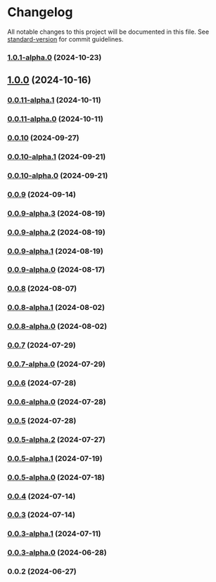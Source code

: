 # Changelog

All notable changes to this project will be documented in this file. See [standard-version](https://github.com/conventional-changelog/standard-version) for commit guidelines.

### [1.0.1-alpha.0](https://github.com/acrool/acrool-react-hooks/compare/v1.0.0...v1.0.1-alpha.0) (2024-10-23)

## [1.0.0](https://github.com/acrool/acrool-react-hooks/compare/v0.0.11-alpha.1...v1.0.0) (2024-10-16)

### [0.0.11-alpha.1](https://github.com/acrool/acrool-react-hooks/compare/v0.0.11-alpha.0...v0.0.11-alpha.1) (2024-10-11)

### [0.0.11-alpha.0](https://github.com/acrool/acrool-react-hooks/compare/v0.0.10...v0.0.11-alpha.0) (2024-10-11)

### [0.0.10](https://github.com/acrool/acrool-react-hooks/compare/v0.0.10-alpha.1...v0.0.10) (2024-09-27)

### [0.0.10-alpha.1](https://github.com/acrool/acrool-react-hooks/compare/v0.0.10-alpha.0...v0.0.10-alpha.1) (2024-09-21)

### [0.0.10-alpha.0](https://github.com/acrool/acrool-react-hooks/compare/v0.0.9...v0.0.10-alpha.0) (2024-09-21)

### [0.0.9](https://github.com/acrool/acrool-react-hooks/compare/v0.0.9-alpha.3...v0.0.9) (2024-09-14)

### [0.0.9-alpha.3](https://github.com/acrool/acrool-react-hooks/compare/v0.0.9-alpha.2...v0.0.9-alpha.3) (2024-08-19)

### [0.0.9-alpha.2](https://github.com/acrool/acrool-react-hooks/compare/v0.0.9-alpha.1...v0.0.9-alpha.2) (2024-08-19)

### [0.0.9-alpha.1](https://github.com/acrool/acrool-react-hooks/compare/v0.0.9-alpha.0...v0.0.9-alpha.1) (2024-08-19)

### [0.0.9-alpha.0](https://github.com/acrool/acrool-react-hooks/compare/v0.0.8...v0.0.9-alpha.0) (2024-08-17)

### [0.0.8](https://github.com/acrool/acrool-react-hooks/compare/v0.0.8-alpha.1...v0.0.8) (2024-08-07)

### [0.0.8-alpha.1](https://github.com/acrool/acrool-react-hooks/compare/v0.0.8-alpha.0...v0.0.8-alpha.1) (2024-08-02)

### [0.0.8-alpha.0](https://github.com/acrool/acrool-react-hooks/compare/v0.0.7...v0.0.8-alpha.0) (2024-08-02)

### [0.0.7](https://github.com/acrool/acrool-react-hooks/compare/v0.0.7-alpha.0...v0.0.7) (2024-07-29)

### [0.0.7-alpha.0](https://github.com/acrool/acrool-react-hooks/compare/v0.0.6...v0.0.7-alpha.0) (2024-07-29)

### [0.0.6](https://github.com/acrool/acrool-react-hooks/compare/v0.0.6-alpha.0...v0.0.6) (2024-07-28)

### [0.0.6-alpha.0](https://github.com/acrool/acrool-react-hooks/compare/v0.0.5...v0.0.6-alpha.0) (2024-07-28)

### [0.0.5](https://github.com/acrool/acrool-react-hooks/compare/v0.0.5-alpha.2...v0.0.5) (2024-07-28)

### [0.0.5-alpha.2](https://github.com/acrool/acrool-react-hooks/compare/v0.0.5-alpha.1...v0.0.5-alpha.2) (2024-07-27)

### [0.0.5-alpha.1](https://github.com/acrool/acrool-react-hooks/compare/v0.0.5-alpha.0...v0.0.5-alpha.1) (2024-07-19)

### [0.0.5-alpha.0](https://github.com/acrool/acrool-react-hooks/compare/v0.0.4...v0.0.5-alpha.0) (2024-07-18)

### [0.0.4](https://github.com/acrool/acrool-react-hooks/compare/v0.0.3...v0.0.4) (2024-07-14)

### [0.0.3](https://github.com/acrool/acrool-react-hooks/compare/v0.0.3-alpha.1...v0.0.3) (2024-07-14)

### [0.0.3-alpha.1](https://github.com/acrool/acrool-react-hooks/compare/v0.0.3-alpha.0...v0.0.3-alpha.1) (2024-07-11)

### [0.0.3-alpha.0](https://github.com/acrool/acrool-react-hooks/compare/v0.0.2...v0.0.3-alpha.0) (2024-06-28)

### 0.0.2 (2024-06-27)
